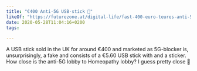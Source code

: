 ```yaml
---
title: "€400 Anti-5G USB-stick 🤣"
likeOf: "https://futurezone.at/digital-life/fast-400-euro-teures-anti-5g-geraet-ist-nur-einfacher-usb-stick/400854401"
date: 2020-05-28T11:04:16+0200
tags:

---
```

A USB stick sold in the UK for around €400 and marketed as 5G-blocker is, unsurprisingly, a fake and consists of a €5.60 USB stick with and a sticker. How close is the anti-5G lobby to Homeopathy lobby? I guess pretty close 🤣
